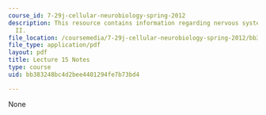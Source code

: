 ```yaml
---
course_id: 7-29j-cellular-neurobiology-spring-2012
description: This resource contains information regarding nervous system development
  II.
file_location: /coursemedia/7-29j-cellular-neurobiology-spring-2012/bb383248bc4d2bee4401294fe7b73bd4_MIT7_29JS12_lecture15.pdf
file_type: application/pdf
layout: pdf
title: Lecture 15 Notes
type: course
uid: bb383248bc4d2bee4401294fe7b73bd4

---
```

None